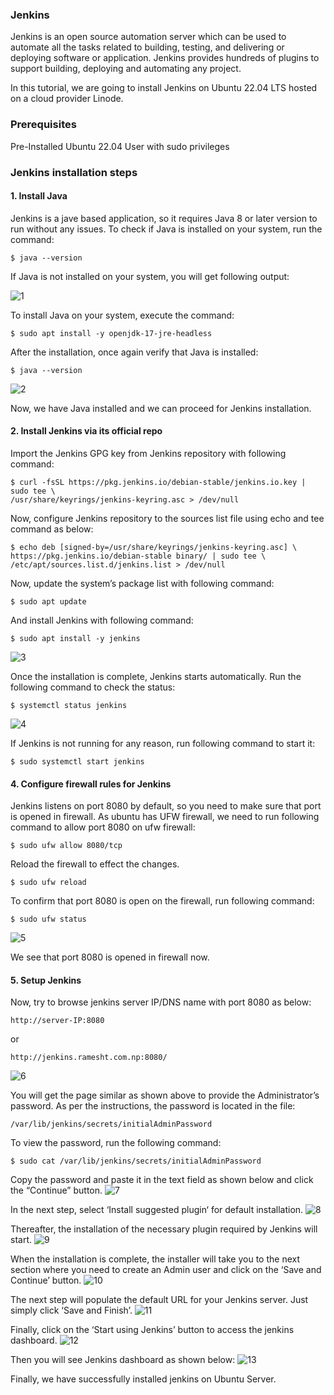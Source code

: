 ### Jenkins
Jenkins is an open source automation server which can be used to automate all the tasks related to building, testing, and delivering or deploying software or application.
Jenkins provides hundreds of plugins to support building, deploying and automating any project.

In this tutorial, we are going to install Jenkins on Ubuntu 22.04 LTS hosted on a cloud provider Linode.

### Prerequisites
Pre-Installed Ubuntu 22.04 
User with sudo privileges

### Jenkins installation steps
#### 1. Install Java
Jenkins is a jave based application, so it requires Java 8 or later version to run without any issues. To check if Java is installed on your system, run the command:
```
$ java --version
```
If Java is not installed on your system, you will get following output:

![1](https://user-images.githubusercontent.com/11027110/204740180-4a376233-f0ad-4cf2-b04e-6ebb51833764.jpg)

To install Java on your system, execute the command:
```
$ sudo apt install -y openjdk-17-jre-headless
```
After the installation, once again verify that Java is installed:
```
$ java --version
```
![2](https://user-images.githubusercontent.com/11027110/204740557-e9f0a0c1-8456-41a1-ae65-a08b646e7d14.jpg)

Now, we have Java installed and we can proceed for Jenkins installation.

#### 2. Install Jenkins via its official repo
Import the Jenkins GPG key from Jenkins repository with following command:
```
$ curl -fsSL https://pkg.jenkins.io/debian-stable/jenkins.io.key | sudo tee \
/usr/share/keyrings/jenkins-keyring.asc > /dev/null
```
Now, configure Jenkins repository to the sources list file using echo and tee command as below:
```
$ echo deb [signed-by=/usr/share/keyrings/jenkins-keyring.asc] \
https://pkg.jenkins.io/debian-stable binary/ | sudo tee \
/etc/apt/sources.list.d/jenkins.list > /dev/null
```

Now, update the system’s package list with following command:
```
$ sudo apt update
```
And install Jenkins with following command:
```
$ sudo apt install -y jenkins
```
![3](https://user-images.githubusercontent.com/11027110/204742571-0428f3c6-a2f4-421b-8bd5-8443e9f934f9.jpg)

Once the installation is complete, Jenkins starts automatically. Run the following command to check the status:
```
$ systemctl status jenkins
```
![4](https://user-images.githubusercontent.com/11027110/204742988-67390021-6133-4282-9404-da3759738a01.jpg)

If Jenkins is not running for any reason, run following command to start it:
```
$ sudo systemctl start jenkins
```
#### 4. Configure firewall rules for Jenkins
Jenkins listens on port 8080 by default, so you need to make sure that port is opened in firewall. As ubuntu has UFW firewall, we need to run following command to allow port 8080 on ufw firewall:
```
$ sudo ufw allow 8080/tcp
```
Reload the firewall to effect the changes.
```
$ sudo ufw reload
```
To confirm that port 8080 is open on the firewall, run following command:
```
$ sudo ufw status
```
![5](https://user-images.githubusercontent.com/11027110/204744727-4c851ace-92ab-4abe-bee9-c30b9405db52.jpg)

We see that port 8080 is opened in firewall now.
#### 5. Setup Jenkins
Now, try to browse jenkins server IP/DNS name with port 8080 as below:
```
http://server-IP:8080
```
or
```
http://jenkins.ramesht.com.np:8080/
```
![6](https://user-images.githubusercontent.com/11027110/204765974-40fe2c48-3b9a-46ae-9f5c-5c76901980e5.jpg)

You will get  the page similar as shown above to provide the Administrator’s password. As per the instructions, the password is located in the file:
```
/var/lib/jenkins/secrets/initialAdminPassword
```
To view the password, run the following command:
```
$ sudo cat /var/lib/jenkins/secrets/initialAdminPassword
```
Copy the password and paste it in the text field as shown below and click the “Continue” button.
![7](https://user-images.githubusercontent.com/11027110/204768281-139cbc04-b44a-49ba-b044-c5d239fd1a6e.jpg)

In the next step, select ‘Install suggested plugin‘ for default installation.
![8](https://user-images.githubusercontent.com/11027110/204768601-18de1e62-8a79-41af-bf18-980cb0b5c3d4.jpg)

Thereafter, the installation of the necessary plugin required by Jenkins will start.
![9](https://user-images.githubusercontent.com/11027110/204768866-1db745c9-1ba9-4513-97e5-cc16b08924b3.jpg)

When the installation is complete, the installer will take you to the next section where you need to create an Admin user and click on the ‘Save and Continue’ button.
![10](https://user-images.githubusercontent.com/11027110/204769223-4bd0c23d-ca0d-4788-a894-25c6a64c672f.jpg)

The next step will populate the default URL for your Jenkins server. Just simply click ‘Save and Finish’.
![11](https://user-images.githubusercontent.com/11027110/204769560-3cc63d49-9606-42fa-8e26-693bb3f55743.jpg)

Finally, click on the ‘Start using Jenkins’ button to access the jenkins dashboard.
![12](https://user-images.githubusercontent.com/11027110/204769795-271e1d53-50f6-4293-810e-b910747cc2e6.jpg)

Then you will see Jenkins dashboard as shown below:
![13](https://user-images.githubusercontent.com/11027110/204770046-1afde179-c855-4a97-b0a1-544c25176157.jpg)

Finally, we have successfully installed jenkins on Ubuntu Server. 









